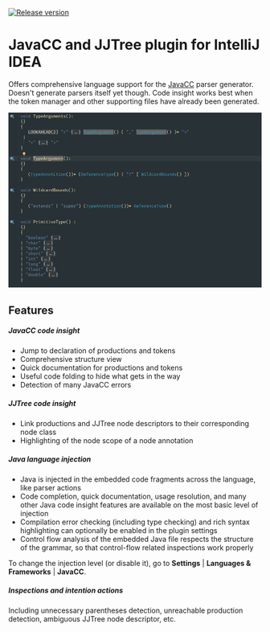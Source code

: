 [![Release version](https://img.shields.io/badge/release%20version-1.0--BETA-green.svg)](https://plugins.jetbrains.com/plugin/11431-javacc)

# JavaCC and JJTree plugin for IntelliJ IDEA


Offers comprehensive language support for the [JavaCC](https://github.com/javacc/javacc) parser generator. Doesn't generate parsers itself yet though. Code insight works best when the token manager and other supporting files have already been generated.


![Demo GIF](/demo.gif)



## Features

##### JavaCC code insight
  * Jump to declaration of productions and tokens
  * Comprehensive structure view
  * Quick documentation for productions and tokens
  * Useful code folding to hide what gets in the way
  * Detection of many JavaCC errors

##### JJTree code insight
  * Link productions and JJTree node descriptors to their corresponding node class
  * Highlighting of the node scope of a node annotation

##### Java language injection
  * Java is injected in the embedded code fragments across the language, like parser actions
  * Code completion, quick documentation, usage resolution, and many other Java code insight features are available on the most basic level of injection
  * Compilation error checking (including type checking) and rich syntax highlighting can optionally be enabled in the plugin settings
  * Control flow analysis of the embedded Java file respects the structure of the grammar, so that control-flow related inspections work properly


To change the injection level (or disable it), go to **Settings** | **Languages & Frameworks** | **JavaCC**.


##### Inspections and intention actions

Including unnecessary parentheses detection, unreachable production detection, ambiguous JJTree node descriptor, etc.

